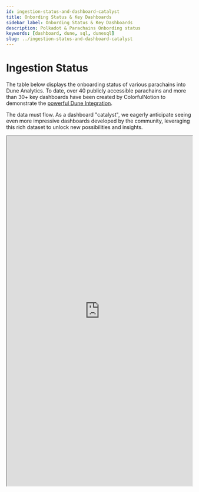 ```yaml
---
id: ingestion-status-and-dashboard-catalyst
title: Onbording Status & Key Dashboards
sidebar_label: Onbording Status & Key Dashboards
description: Polkadot & Parachains Onbording status
keywords: [dashboard, dune, sql, dunesql]
slug: ../ingestion-status-and-dashboard-catalyst
---
```


# Ingestion Status

The table below displays the onboarding status of various parachains into Dune Analytics. To date,
over 40 publicly accessible parachains and more than 30+ key dashboards have been created by
ColorfulNotion to demonstrate the
[powerful Dune Integration](https://polkadot.network/blog/polkadot-kusama-analytics-dune).

The data must flow. As a dashboard "catalyst", we eagerly anticipate seeing even more impressive
dashboards developed by the community, leveraging this rich dataset to unlock new possibilities and
insights.

<iframe src="https://dune.com/embeds/3523887/6457482/" width="100%" height="950"></iframe>
